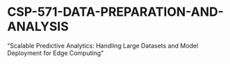 # CSP-571-DATA-PREPARATION-AND-ANALYSIS
“Scalable Predictive Analytics: Handling Large Datasets and Model Deployment for Edge Computing”
